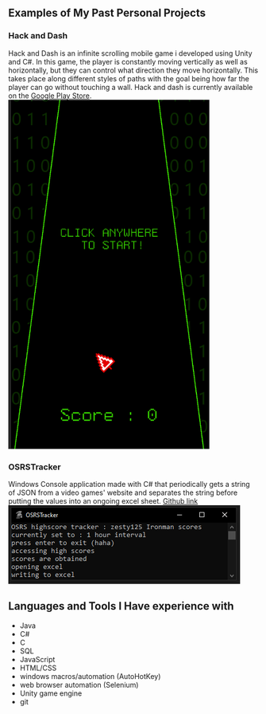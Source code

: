 ## Examples of My Past Personal Projects

### Hack and Dash

Hack and Dash is an infinite scrolling mobile game i developed using Unity and C#. In this game, the player is constantly moving vertically as well as horizontally, but they can control what direction they move horizontally. This takes place along different styles of paths with the goal being how far the player can go without touching a wall. Hack and dash is currently available on the [Google Play Store](https://play.google.com/store/apps/details?id=com.ZestyGames.hackAndDash).
<br>
![](/assets/images/HaD1.PNG)


### OSRSTracker

Windows Console application made with C# that periodically gets a string of JSON from a video games' website and separates the string before putting the values into an ongoing excel sheet. [Github link](https://github.com/HiattParsons/OSRSTracker)
<br>
![](/assets/images/ST1.PNG)

## Languages and Tools I Have experience with 

- Java
- C#
- C
- SQL
- JavaScript 
- HTML/CSS
- windows macros/automation (AutoHotKey)
- web browser automation (Selenium)
- Unity game engine 
- git